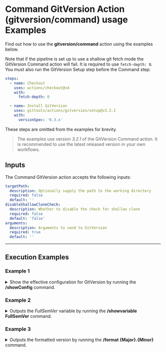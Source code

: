 # Command GitVersion Action (gitversion/command) usage Examples

Find out how to use the **gitversion/command** action using the examples below.

Note that if the pipeline is set up to use a shallow git fetch mode the GitVersion Command action will fail. It is required to use `fetch-depth: 0`.
You must also run the GitVersion Setup step before the Command step:

```yaml
steps:
  - name: Checkout
    uses: actions/checkout@v4
    with:
      fetch-depth: 0

  - name: Install GitVersion
    uses: gittools/actions/gitversion/setup@v3.2.1
    with:
      versionSpec: '6.3.x'
```

These steps are omitted from the examples for brevity.

> The examples use version _3.2.1_ of the GitVersion Command action.  It is recommended to use the latest released version in your own workflows.

## Inputs

The Command GitVersion action accepts the following inputs:

```yaml
targetPath:
  description: Optionally supply the path to the working directory
  required: false
  default: ''
disableShallowCloneCheck:
  description: Whether to disable the check for shallow clone
  required: false
  default: 'false'
arguments:
  description: Arguments to send to GitVersion
  required: true
  default: ''
```

---

## Execution Examples

### Example 1

<details>
  <summary>Show the effective configuration for GitVersion by running the <b>/showConfig</b> command.</summary>

```yaml
steps:
  # gittools/actions/gitversion/setup@v3.2.1 action omitted for brevity.

  - name: Display GitVersion config
    uses: gittools/actions/gitversion/command@v3.2.1
    with:
      useConfigFile: true
      arguments: '/showConfig'
```

</details>

### Example 2

<details>
  <summary>Outputs the <i>FullSemVer</i> variable by running the <b>/showvariable FullSemVer</b> command.</summary>

```yaml
steps:
  # gittools/actions/gitversion/setup@v3.2.1 action omitted for brevity.

  - name: Output the FullSemVer variable
    uses: gittools/actions/gitversion/command@v3.2.1
    with:
      arguments: '/showvariable FullSemVer'
```

</details>

### Example 3

<details>
  <summary>Outputs the formatted version by running the <b>/format {Major}.{Minor}</b> command.</summary>

```yaml
steps:
  # gittools/actions/gitversion/setup@v3.2.1 action omitted for brevity.

  - name: Output the formatted version
    uses: gittools/actions/gitversion/command@v3.2.1
    with:
      arguments: '/format {Major}.{Minor}' # any Output Variable can be used here
```

</details>
